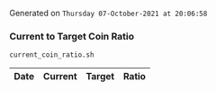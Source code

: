 Generated on `Thursday 07-October-2021 at 20:06:58`

### Current to Target Coin Ratio
`current_coin_ratio.sh`

Date|Current|Target|Ratio
---|---|---|---
